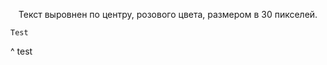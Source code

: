 <p align="center">
Текст выровнен по центру, розового цвета, размером в 30 пикселей.</p>

<pre><code>Test</code></pre>
^ test
